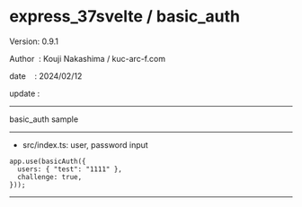 ﻿# express_37svelte / basic_auth

 Version: 0.9.1

 Author  : Kouji Nakashima / kuc-arc-f.com

 date    : 2024/02/12

 update :

***

basic_auth sample

***
* src/index.ts: user, password input


```
app.use(basicAuth({
  users: { "test": "1111" },
  challenge: true,
}));
```
***
